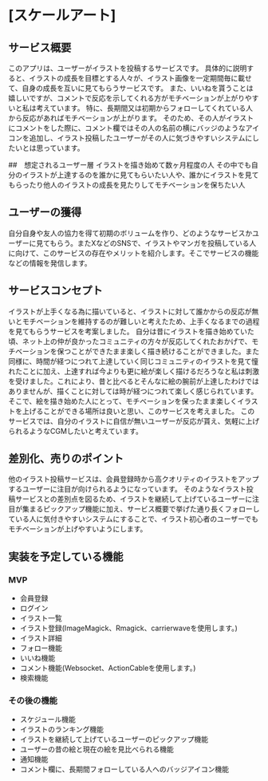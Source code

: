 # [スケールアート]

## サービス概要
このアプリは、ユーザーがイラストを投稿するサービスです。
具体的に説明すると、イラストの成長を目標とする人々が、イラスト画像を一定期間毎に載せて、自身の成長を互いに見てもらうサービスです。
また、いいねを貰うことは嬉しいですが、コメントで反応を示してくれる方がモチベーションが上がりやすいと私は考えています。
特に、長期間又は初期からフォローしてくれている人から反応があればモチベーションが上がります。
そのため、その人がイラストにコメントをした際に、コメント欄ではその人の名前の横にバッジのようなアイコンを追加し、イラスト投稿したユーザーがその人に気づきやすいシステムにしたいとは思っています。

##　想定されるユーザー層
イラストを描き始めて数ヶ月程度の人
その中でも自分のイラストが上達するのを誰かに見てもらいたい人や、誰かにイラストを見てもらったり他人のイラストの成長を見たりしてモチベーションを保ちたい人

## ユーザーの獲得
自分自身や友人の協力を得て初期のボリュームを作り、どのようなサービスかユーザーに見てもらう。またXなどのSNSで、イラストやマンガを投稿している人に向けて、このサービスの存在やメリットを紹介します。そこでサービスの機能などの情報を発信します。

## サービスコンセプト
イラストが上手くなる為に描いていると、イラストに対して誰かからの反応が無いとモチベーションを維持するのが難しいと考えたため、上手くなるまでの過程を見てもらうサービスを考案しました。
自分は昔にイラストを描き始めていた頃、ネット上の仲が良かったコミュニティの方々が反応してくれたおかげで、モチベーションを保つことができたまま楽しく描き続けることができました。また同様に、時間が経つにつれて上達していく同じコミュニティのイラストを見て憧れたことに加え、上達すれば今よりも更に絵が楽しく描けるだろうなと私は刺激を受けました。これにより、昔と比べるとそんなに絵の腕前が上達したわけではありませんが、描くことに対しては時が経つにつれて楽しく感じられています。
そこで、絵を描き始めた人にとって、モチベーションを保ったまま楽しくイラストを上げることができる場所は良いと思い、このサービスを考えました。
このサービスでは、自分のイラストに自信が無いユーザーが反応が貰え、気軽に上げられるようなCGMしたいと考えています。

## 差別化、売りのポイント
他のイラスト投稿サービスは、会員登録時から高クオリティのイラストをアップするユーザーに注目が向けられるようになっています。
そのようなイラスト投稿サービスとの差別点を図るため、イラストを継続して上げているユーザーに注目が集まるピックアップ機能に加え、サービス概要で挙げた通り長くフォローしている人に気付きやすいシステムにすることで、イラスト初心者のユーザーでもモチベーションが上げやすいようにします。

## 実装を予定している機能
### MVP
* 会員登録
* ログイン
* イラスト一覧
* イラスト登録(ImageMagick、Rmagick、carrierwaveを使用します。)
* イラスト詳細
* フォロー機能
* いいね機能
* コメント機能(Websocket、ActionCableを使用します。)
* 検索機能

### その後の機能
* スケジュール機能
* イラストのランキング機能
* イラストを継続して上げているユーザーのピックアップ機能
* ユーザーの昔の絵と現在の絵を見比べられる機能
* 通知機能
* コメント欄に、長期間フォローしている人へのバッジアイコン機能